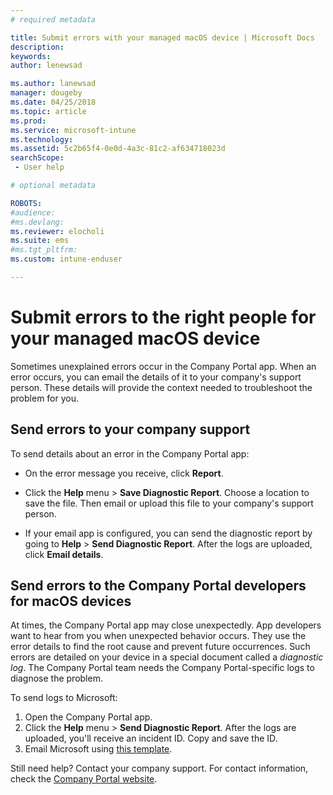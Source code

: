 ```yaml
---
# required metadata

title: Submit errors with your managed macOS device | Microsoft Docs
description:
keywords:
author: lenewsad

ms.author: lanewsad
manager: dougeby
ms.date: 04/25/2018
ms.topic: article
ms.prod:
ms.service: microsoft-intune
ms.technology:
ms.assetid: 5c2b65f4-0e0d-4a3c-81c2-af634718023d
searchScope:
 - User help

# optional metadata

ROBOTS:  
#audience:
#ms.devlang:
ms.reviewer: elocholi
ms.suite: ems
#ms.tgt_pltfrm:
ms.custom: intune-enduser

---
```


# Submit errors to the right people for your managed macOS device

Sometimes unexplained errors occur in the Company Portal app. When an error occurs, you can email the details of it to your company's support person. These details will provide the context needed to troubleshoot the problem for you.

## Send errors to your company support

To send details about an error in the Company Portal app:

-   On the error message you receive, click **Report**.

-   Click the **Help** menu > **Save Diagnostic Report**. Choose a location to save the file. Then email or upload this file to your company's support person.

-   If your email app is configured, you can send the diagnostic report by going to **Help** > **Send Diagnostic Report**. After the logs are uploaded, click **Email details**.

## Send errors to the Company Portal developers for macOS devices

At times, the Company Portal app may close unexpectedly. App developers want to hear from you when unexpected behavior occurs. They use the error details to find the root cause and prevent future occurrences. Such errors are detailed on your device in a special document called a _diagnostic log_. The Company Portal team needs the Company Portal-specific logs to diagnose the problem.

To send logs to Microsoft:

1.  Open the Company Portal app.
2.  Click the **Help** menu > **Send Diagnostic Report**.  After the logs are uploaded, you'll receive an incident ID. Copy and save the ID.
3.  Email Microsoft using <a href="mailto:IntuneCPiOSfeedback@microsoft.com?subject=My Company Portal App Closed Unexpectedly&body=Paste your incident ID and describe the incident here.">this template</a>.

Still need help? Contact your company support. For contact information, check the [Company Portal website](https://portal.manage.microsoft.com#HelpDeskDialog).
